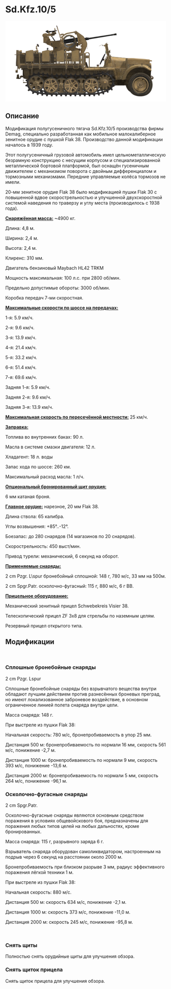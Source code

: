 # Sd.Kfz.10/5
  

  
![_sdkfz10-5](../images/_sdkfz10-5.png)
  

  
## Описание
  

  
Модификация полугусеничного тягача Sd.Kfz.10/5 производства фирмы Demag, специально разработанная как мобильное малокалиберное зенитное орудие с пушкой Flak 38. Производство данной модификации началось в 1939 году.
  

  
Этот полугусеничный грузовой автомобиль имел цельнометаллическую безрамную конструкцию с несущим корпусом и специализированной металлической бортовой платформой, был оснащён гусеничным движителем с механизмом поворота с двойным дифференциалом и тормозными механизмами. Передние управляемые колёса тормозов не имели.
  

  
20-мм зенитное орудие Flak 38 было модификацией пушки Flak 30 c повышенной вдвое скорострельностью и улучшенной двухскоростной системой наведения по траверзу и углу места (производилось с 1938 года).
  

  
<b><u>Снаряжённая масса:</u></b> ~4900 кг.
  
Длина: 4,8 м.
  
Ширина: 2,4 м.
  
Высота: 2,4 м.
  
Клиренс: 310 мм.
  

  
Двигатель бензиновый Maybach HL42 TRKM
  
Мощность максимальная: 100 л.с. при 2800 об/мин.
  
Предельно допустимые обороты: 3000 об/мин.
  
Коробка передач 7-ми скоростная.
  

  
<b><u>Максимальные скорости по шоссе на передачах:</u></b>
  
1-я: 5.9 км/ч.
  
2-я: 9.6 км/ч.
  
3-я: 13.9 км/ч.
  
4-я: 21.4 км/ч.
  
5-я: 33.2 км/ч.
  
6-я: 51.4 км/ч.
  
7-я: 69.6 км/ч.
  
Задняя 1-я: 5.9 км/ч.
  
Задняя 2-я: 9.6 км/ч.
  
Задняя 3-я: 13.9 км/ч.
  

  
<b><u>Максимальная скорость по пересечённой местности:</u></b> 25 км/ч.
  

  
<b><u>Заправка:</u></b>
  
Топлива во внутренних баках: 90 л.
  
Масла в системе смазки двигателя: 12 л.
  
Хладагент: 18 л. воды
  
Запас хода по шоссе: 260 км.
  
Максимальный расход масла: 1 л/ч.
  

  
<b><u>Опциональный бронированный щит орудия:</u></b>
  
6 мм катаная броня.
  

  
<b><u>Главное орудие:</u></b> нарезное, 20 мм Flak 38.
  
Длина ствола: 65 калибра.
  
Углы возвышения: +85°..-12°.
  
Боезапас: до 280 снарядов (14 магазинов по 20 снарядов).
  
Скорострельность: 450 выст/мин.
  
Привод турели: механический, 6 секунд на оборот.
  

  
<b><u>Применяемые снаряды: </u></b>
  
2 cm Pzgr. L\spur бронебойный сплошной: 148 г, 780 м/с, 33 мм на 500м.
  
2 cm Spgr.Patr. осколочно-фугасный: 115 г, 880 м/с, 6 г ВВ.
  

  
<b><u>Прицельное оборудование:</u></b>
  
Механический зенитный прицел Schwebekreis Visier 38.
  
Телескопический прицел ZF 3x8 для стрельбы по наземным целям.
  
Резервный прицел открытого типа.
  

  
## Модификации
  
﻿
  
  
### Сплошные бронебойные снаряды
  

  
2 cm Pzgr. Lspur
  

  
Сплошные бронебойные снаряды без взрывчатого вещества внутри обладают лучшим действием против разнесённых броневых преград, но имеют локализованное заброневое воздействие, в основном ограниченное линией полета снаряда внутри цели.
  

  
Масса снаряда: 148 г.
  

  
При выстреле из пушки Flak 38:
  
Начальная скорость: 780 м/с, бронепробиваемость в упор 25 мм.
  
Дистанция 500 м: бронепробиваемость по нормали 16 мм, скорость 561 м/с, понижение -2,7 м.
  
Дистанция 1000 м: бронепробиваемость по нормали 9 мм, скорость 393 м/с, понижение -13,6 м.
  
Дистанция 2000 м: бронепробиваемость по нормали 5 мм, скорость 264 м/с, понижение -96,1 м.﻿
  
  
### Осколочно-фугасные снаряды
  

  
2 cm Spgr.Patr.
  

  
Осколочно-фугасные снаряды являются основным средством поражения в условиях общевойскового боя, предназначены для поражения любых типов целей на любых дальностях, кроме бронированных.
  

  
Масса снаряда: 115 г, разрывного заряда 6 г.
  
Взрыватель снаряда оборудован самоликвидатором, настроенным на подрыв через 6 секунд на расстоянии около 2000 м.
  
Бронепробиваемость при близком разрыве 3 мм, радиус эффективного поражения лёгкой техники 1 м.
  

  
При выстреле из пушки Flak 38:
  
Начальная скорость: 880 м/с.
  
Дистанция 500 м: скорость 634 м/с, понижение -2,1 м.
  
Дистанция 1000 м: скорость 373 м/с, понижение -11,0 м.
  
Дистанция 2000 м: скорость 245 м/с, понижение -95,8 м.
  
﻿
  
  
### Снять щиты
  

  
Полностью снять орудийные щиты для улучшения обзора.﻿
  
  
### Снять щиток прицела
  

  
Снять щиток прицела для улучшения обзора.  